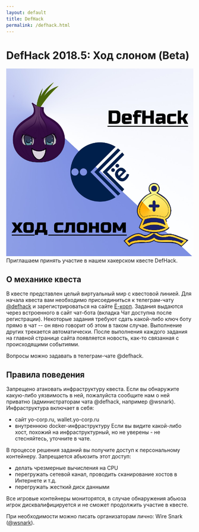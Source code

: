 ```yaml
---
layout: default
title: DefHack
permalink: /defhack.html
---
```


# DefHack 2018.5: Ход слоном (Beta)

![Logo](images/defhack.jpg)
Приглашаем принять участие в нашем хакерском квесте DefHack. 

## О механике квеста

В квесте представлен целый виртуальный мир с квестовой линией. Для начала квеста вам необходимо присоединиться к телеграм-чату [@defhack](https://t.me/defhack2018_5) и зарегистрироваться на сайте [Ё-корп](https://yo-corp.ru). Задания выдаются через встроенного в сайт чат-бота (вкладка Чат доступна после регистрации). Некоторые задания требуют сдать какой-либо ключ боту прямо в чат -- он явно говорит об этом в таком случае. Выполнение других трекается автоматически. После выполнения каждого задания на главной странице сайта появляется новость, как-то связанная с происходящими событиями.

Вопросы можно задавать в телеграм-чате @defhack.

## Правила поведения

Запрещено атаковать инфраструктуру квеста. Если вы обнаружите какую-либо уязвимость в ней, пожалуйста сообщите нам о ней приватно (администраторам чата @defhack, например @wsnark).
Инфраструктура включает в себя:
- сайт yo-corp.ru, wallet.yo-corp.ru
- внутреннюю docker-инфраструктуру
Если вы видите какой-либо хост, похожий на инфраструктурный, но не уверены - не стесняйтесь, уточните в чате.

В процессе решения заданий вы получите доступ к персональному контейнеру. Запрещается абьюзить этот доступ:
- делать чрезмерные вычисления на CPU
- перегружать сетевой канал, проводить сканирование хостов в Интернете и т.д.
- перегружать жесткий диск данными

Все игровые контейнеры мониторятся, в случае обнаружения абьюза игрок дисквалифицируется и не сможет продолжить участие в квесте.

При необходимости можно писать организаторам лично: Wire Snark ([@wsnark](https://t.me/wsnark)).

